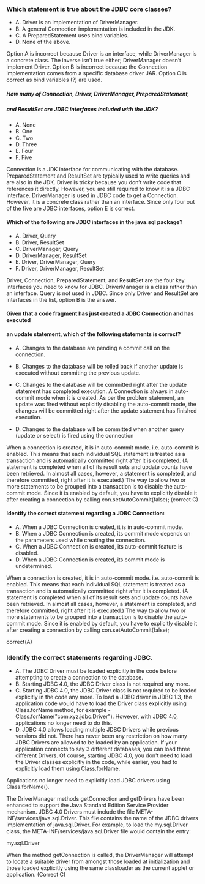 ### Which statement is true about the JDBC core classes?
*  A. Driver is an implementation of DriverManager.
*  B. A general Connection implementation is included in the JDK.
*  C. A PreparedStatement uses bind variables.
*  D. None of the above.

Option A is incorrect because Driver is an interface,
while DriverManager is a concrete class.
The inverse isn’t true either; DriverManager doesn’t implement Driver.
Option B is incorrect because the Connection implementation
comes from a specific database driver JAR.
Option C is correct as bind variables (?) are used.

##### How many of Connection, Driver, DriverManager, PreparedStatement,
##### and ResultSet are JDBC interfaces included with the JDK?
* A. None
* B. One
* C. Two
* D. Three
* E. Four
* F. Five

Connection is a JDK interface for communicating with the database.
PreparedStatement and ResultSet are typically used to write queries
and are also in the JDK. Driver is tricky because you don’t write code
that references it directly. However, you are still required to know
it is a JDBC interface. DriverManager is used in JDBC code to get a Connection.
However, it is a concrete class rather than an interface.
Since only four out of the five are JDBC interfaces, option E is correct.

#### Which of the following are JDBC interfaces in the java.sql package?
* A. Driver, Query
* B. Driver, ResultSet
* C. DriverManager, Query
* D. DriverManager, ResultSet
* E. Driver, DriverManager, Query
* F. Driver, DriverManager, ResultSet

Driver, Connection, PreparedStatement, and ResultSet
are the four key interfaces you need to know for JDBC.
DriverManager is a class rather than an interface. Query is not used in JDBC.
Since only Driver and ResultSet are interfaces in the list, option B is the answer.

#### Given that a code fragment has just created a JDBC Connection and has executed
#### an update statement, which of the following statements is correct?
* A. Changes to the database are pending a commit call on the connection.
* B. Changes to the database will be rolled back if another update is executed without commiting the previous update.
* C. Changes to the database will be committed right after the update statement has completed execution.
    A Connection is always in auto-commit mode when it is created.
    As per the problem statement, an update was fired without explicitly disabling the auto-commit mode,
    the changes will be committed right after the update statement has finished execution.

* D. Changes to the database will be committed when another query (update or select) is fired using the connection

When a connection is created, it is in auto-commit mode. i.e. auto-commit is enabled.
This means that each individual SQL statement is treated as a transaction and is automatically
committed right after it is completed. (A statement is completed when all of its result sets
and update counts have been retrieved. In almost all cases, however, a statement is completed,
and therefore committed, right after it is executed.)
The way to allow two or more statements to be grouped into a transaction is to disable the auto-commit mode.
Since it is enabled by default, you have to explicitly disable
it after creating a connection by calling con.setAutoCommit(false);
(correct C)

#### Identify the correct statement regarding a JDBC Connection:

* A. When a JDBC Connection is created, it is in auto-commit mode.
* B. When a JDBC Connection is created, its commit mode depends on the parameters used while creating the connection.
* C. When a JDBC Connection is created, its auto-commit feature is disabled.
* D. When a JDBC Connection is created, its commit mode is undetermined.

When a connection is created, it is in auto-commit mode. i.e. auto-commit is enabled.
This means that each individual SQL statement is treated as a transaction and is automatically
committed right after it is completed. (A statement is completed when all
of its result sets and update counts have been retrieved. In almost all cases, however,
a statement is completed, and therefore committed, right after it is executed.)
The way to allow two or more statements to be grouped into a transaction is to disable the auto-commit mode.
Since it is enabled by default, you have to explicitly disable
it after creating a connection by calling con.setAutoCommit(false);

correct(A)

### Identify the correct statements regarding JDBC.

* A. The JDBC Driver must be loaded explicitly in the code before attempting to create a connection to the database.
* B. Starting JDBC 4.0, the JDBC Driver class is not required any more.
* C. Starting JDBC 4.0, the JDBC Driver class is not required to be loaded explicitly in the code any more.
    To load a JDBC driver in JDBC 1.3, the application code would have to load the
    Driver class explicitly using Class.forName method, for example - Class.forName("com.xyz.jdbc.Driver").
    However, with JDBC 4.0, applications no longer need to do this.
* D. JDBC 4.0 allows loading multiple JDBC Drivers while previous versions did not.
There has never been any restriction on how many JDBC Drivers are allowed to be loaded by an application.
If your application connects to say 3 different databases, you can load three different Drivers.
Of course, starting JDBC 4.0, you don't need to load the Driver classes explicitly in the code, while earlier,
you had to explicitly load them using Class.forName.

Applications no longer need to explicitly load JDBC drivers using Class.forName().

The DriverManager methods getConnection and getDrivers have been enhanced to support
the Java Standard Edition Service Provider mechanism. JDBC 4.0 Drivers must include
the file META-INF/services/java.sql.Driver. This file contains the name
of the JDBC drivers implementation of java.sql.Driver. For example, to load the my.sql.Driver class,
the META-INF/services/java.sql.Driver file would contain the entry:

my.sql.Driver

When the method getConnection is called, the DriverManager will attempt
to locate a suitable driver from amongst those loaded at initialization
and those loaded explicitly using the same classloader as the current applet or application.
(Correct C)



